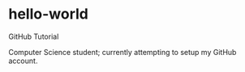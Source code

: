# hello-world
GitHub Tutorial

Computer Science student; currently attempting to setup my GitHub account.
